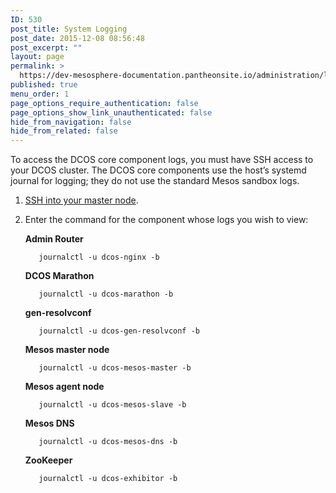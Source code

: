 ```yaml
---
ID: 530
post_title: System Logging
post_date: 2015-12-08 08:56:48
post_excerpt: ""
layout: page
permalink: >
  https://dev-mesosphere-documentation.pantheonsite.io/administration/logging/system-logs/
published: true
menu_order: 1
page_options_require_authentication: false
page_options_show_link_unauthenticated: false
hide_from_navigation: false
hide_from_related: false
---
```

To access the DCOS core component logs, you must have SSH access to your DCOS cluster. The DCOS core components use the host’s systemd journal for logging; they do not use the standard Mesos sandbox logs.

1.  [SSH into your master node][1].

2.  Enter the command for the component whose logs you wish to view:
    
    **Admin Router**
    
           journalctl -u dcos-nginx -b
        
    
    **DCOS Marathon**
    
           journalctl -u dcos-marathon -b
        
    
    **gen-resolvconf**
    
           journalctl -u dcos-gen-resolvconf -b
        
    
    **Mesos master node**
    
           journalctl -u dcos-mesos-master -b
        
    
    **Mesos agent node**
    
           journalctl -u dcos-mesos-slave -b
        
    
    **Mesos DNS**
    
           journalctl -u dcos-mesos-dns -b
        
    
    **ZooKeeper**
    
           journalctl -u dcos-exhibitor -b

 [1]: /install/sshcluster/